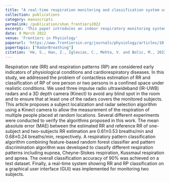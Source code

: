 ```yaml
---
title: "A real-time respiration monitoring and classification system using a depth camera and radars"
collection: publications
category: manuscripts
permalink: /publication/shan_frontiers2022
excerpt: 'This paper introduces an indoor respiratory monitoring system for multiple subjects using radars and depth camera.'
date: 9 March 2022
venue: 'Frontiers in Physiology'
paperurl: 'https://www.frontiersin.org/journals/physiology/articles/10.3389/fphys.2022.799621/full'
papertopic: ["RadarBreathing"]
citation: 'He, S., Han, Z., Iglesias, C., Mehta, V. and Bolic, M., 2022. A real-time respiration monitoring and classification system using a depth camera and radars. Frontiers in Physiology, 13, p.799621.'
---
```


Respiration rate (RR) and respiration patterns (RP) are considered early indicators of physiological conditions and cardiorespiratory diseases. In this study, we addressed the problem of contactless estimation of RR and classification of RP of one person or two persons in a confined space under realistic conditions. We used three impulse radio ultrawideband (IR-UWB) radars and a 3D depth camera (Kinect) to avoid any blind spot in the room and to ensure that at least one of the radars covers the monitored subjects. This article proposes a subject localization and radar selection algorithm using a Kinect camera to allow the measurement of the respiration of multiple people placed at random locations. Several different experiments were conducted to verify the algorithms proposed in this work. The mean absolute error (MAE) between the estimated RR and reference RR of one-subject and two-subjects RR estimation are 0.61±0.53 breaths/min and 0.68±0.24 breaths/min, respectively. A respiratory pattern classification algorithm combining feature-based random forest classifier and pattern discrimination algorithm was developed to classify different respiration patterns including eupnea, Cheyne-Stokes respiration, Kussmaul respiration and apnea. The overall classification accuracy of 90% was achieved on a test dataset. Finally, a real-time system showing RR and RP classification on a graphical user interface (GUI) was implemented for monitoring two subjects.

